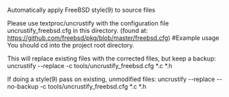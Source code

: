 Automatically apply FreeBSD style(9) to source files

Please use textproc/uncrustify with the configuration file uncrustify_freebsd.cfg in this directory. (found at: https://github.com/freebsd/pkg/blob/master/freebsd.cfg)
#Example usage
You should cd into the project root directory.

This will replace existing files with the corrected files, but keep a backup:
uncrustify --replace -c tools/uncrustify_freebsd.cfg \*.c \*.h

If doing a style(9) pass on existing, unmodified files:
uncrustify --replace --no-backup -c tools/uncrustify_freebsd.cfg \*.c \*.h
